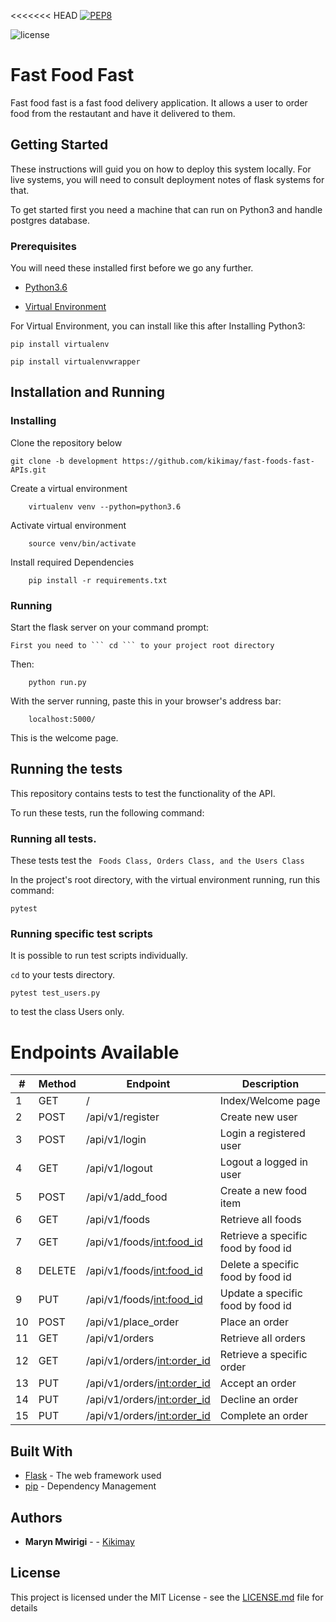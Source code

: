 <<<<<<< HEAD
[![PEP8](https://img.shields.io/badge/code%20style-pep8-orange.svg)](https://www.python.org/dev/peps/pep-0008/)

![license](https://img.shields.io/github/license/mashape/apistatus.svg)

# Fast Food Fast

Fast food fast is a fast food delivery application. It allows a user to order food from the restautant and have it delivered to them.

## Getting Started

These instructions will guid you on how to deploy this system locally. For live systems, you will need to consult deployment notes of flask systems for that.

To get started first you need a machine that can run on Python3 and handle postgres database.

### Prerequisites

You will need these installed first before we go any further.

- [Python3.6](https://www.python.org/downloads/release/python-365/)

- [Virtual Environment](https://virtualenv.pypa.io/en/stable/installation/)


For Virtual Environment, you can install like this after Installing Python3:

```
pip install virtualenv
```
```
pip install virtualenvwrapper
```


## Installation and Running


### Installing

Clone the repository below

```
git clone -b development https://github.com/kikimay/fast-foods-fast-APIs.git
```

Create a virtual environment

```
    virtualenv venv --python=python3.6
```

Activate virtual environment

```
    source venv/bin/activate
```

Install required Dependencies

```
    pip install -r requirements.txt
```



### Running

Start the flask server on your command prompt:

    First you need to ``` cd ``` to your project root directory

Then:

```
    python run.py
```

With the server running, paste this in your browser's address bar:

```
    localhost:5000/
```

This is the welcome page.



## Running the tests

This repository contains tests to test the functionality of the API.

To run these tests, run the following command:

### Running all tests.

These tests test the ``` Foods Class, Orders Class, and the Users Class```

In the project's root directory, with the virtual environment running, run this command:

```
pytest
```


### Running specific test scripts

It is possible to run test scripts individually. 

``` cd ``` to your tests directory.

```
pytest test_users.py
```
to test the class Users only.



# Endpoints Available

|    #   | Method | Endpoint                        | Description                           |
|--------| ------ | ------------------------------- | ------------------------------------- |
|    1   | GET    | /                               | Index/Welcome page                    |
|    2   | POST   | /api/v1/register                | Create new user                       |
|    3   | POST   | /api/v1/login                   | Login a registered user               |
|    4   | GET    | /api/v1/logout                  | Logout a logged in user               |
|    5   | POST   | /api/v1/add_food                | Create a new food item                |
|    6   | GET    | /api/v1/foods                   | Retrieve all foods                    |
|    7   | GET    | /api/v1/foods/<int:food_id>     | Retrieve a specific food by food id   |
|    8   | DELETE | /api/v1/foods/<int:food_id>     | Delete a specific food by food id     |
|    9   | PUT    | /api/v1/foods/<int:food_id>     | Update a specific food by food id     |
|    10  | POST   | /api/v1/place_order             | Place an order                        |
|    11  | GET    | /api/v1/orders                  | Retrieve all orders                   |
|    12  | GET    | /api/v1/orders/<int:order_id>   | Retrieve a specific order             |
|    13  | PUT    | /api/v1/orders/<int:order_id>   | Accept an order                       |
|    14  | PUT    | /api/v1/orders/<int:order_id>   | Decline an order                      |
|    15  | PUT    | /api/v1/orders/<int:order_id>   | Complete an order                     |




## Built With

* [Flask](http://flask.pocoo.org/) - The web framework used
* [pip](https://pypi.org/project/pip/) - Dependency Management


## Authors

* **Maryn Mwirigi** -  - [Kikimay](https://github.com/kikimay)


## License

This project is licensed under the MIT License - see the [LICENSE.md](LICENSE.md) file for details

